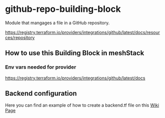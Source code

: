 # github-repo-building-block

Module that mangages a file in a GitHub repository.

https://registry.terraform.io/providers/integrations/github/latest/docs/resources/repository

## How to use this Building Block in meshStack

### Env vars needed for provider

https://registry.terraform.io/providers/integrations/github/latest/docs

## Backend configuration
Here you can find an example of how to create a backend.tf file on this [Wiki Page](https://github.com/meshcloud/building-blocks/wiki/%5BUser-Guide%5D-Setting-up-the-Backend-for-terraform-state#how-to-configure-backendtf-file-for-these-providers)
